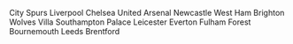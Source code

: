 City
Spurs
Liverpool
Chelsea
United
Arsenal
Newcastle
West Ham
Brighton
Wolves
Villa
Southampton
Palace
Leicester
Everton
Fulham
Forest
Bournemouth
Leeds
Brentford